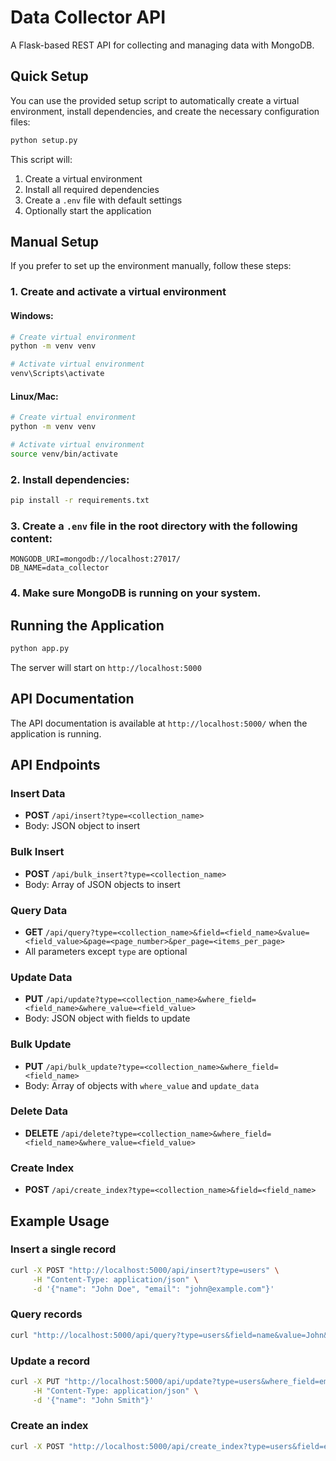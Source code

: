 # Data Collector API

A Flask-based REST API for collecting and managing data with MongoDB.

## Quick Setup

You can use the provided setup script to automatically create a virtual environment, install dependencies, and create the necessary configuration files:

```bash
python setup.py
```

This script will:
1. Create a virtual environment
2. Install all required dependencies
3. Create a `.env` file with default settings
4. Optionally start the application

## Manual Setup

If you prefer to set up the environment manually, follow these steps:

### 1. Create and activate a virtual environment

#### Windows:
```bash
# Create virtual environment
python -m venv venv

# Activate virtual environment
venv\Scripts\activate
```

#### Linux/Mac:
```bash
# Create virtual environment
python -m venv venv

# Activate virtual environment
source venv/bin/activate
```

### 2. Install dependencies:
```bash
pip install -r requirements.txt
```

### 3. Create a `.env` file in the root directory with the following content:
```
MONGODB_URI=mongodb://localhost:27017/
DB_NAME=data_collector
```

### 4. Make sure MongoDB is running on your system.

## Running the Application

```bash
python app.py
```

The server will start on `http://localhost:5000`

## API Documentation

The API documentation is available at `http://localhost:5000/` when the application is running.

## API Endpoints

### Insert Data
- **POST** `/api/insert?type=<collection_name>`
- Body: JSON object to insert

### Bulk Insert
- **POST** `/api/bulk_insert?type=<collection_name>`
- Body: Array of JSON objects to insert

### Query Data
- **GET** `/api/query?type=<collection_name>&field=<field_name>&value=<field_value>&page=<page_number>&per_page=<items_per_page>`
- All parameters except `type` are optional

### Update Data
- **PUT** `/api/update?type=<collection_name>&where_field=<field_name>&where_value=<field_value>`
- Body: JSON object with fields to update

### Bulk Update
- **PUT** `/api/bulk_update?type=<collection_name>&where_field=<field_name>`
- Body: Array of objects with `where_value` and `update_data`

### Delete Data
- **DELETE** `/api/delete?type=<collection_name>&where_field=<field_name>&where_value=<field_value>`

### Create Index
- **POST** `/api/create_index?type=<collection_name>&field=<field_name>`

## Example Usage

### Insert a single record
```bash
curl -X POST "http://localhost:5000/api/insert?type=users" \
     -H "Content-Type: application/json" \
     -d '{"name": "John Doe", "email": "john@example.com"}'
```

### Query records
```bash
curl "http://localhost:5000/api/query?type=users&field=name&value=John&page=1&per_page=10"
```

### Update a record
```bash
curl -X PUT "http://localhost:5000/api/update?type=users&where_field=email&where_value=john@example.com" \
     -H "Content-Type: application/json" \
     -d '{"name": "John Smith"}'
```

### Create an index
```bash
curl -X POST "http://localhost:5000/api/create_index?type=users&field=email"
``` 